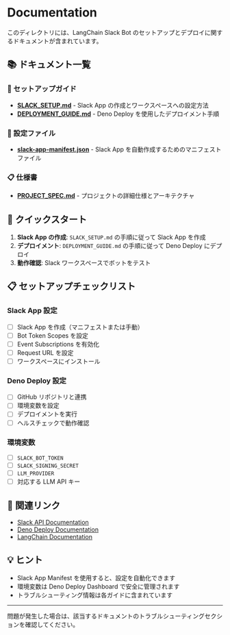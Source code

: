 # Documentation

このディレクトリには、LangChain Slack Bot のセットアップとデプロイに関するドキュメントが含まれています。

## 📚 ドキュメント一覧

### 🔧 セットアップガイド

- **[SLACK_SETUP.md](./SLACK_SETUP.md)** - Slack App の作成とワークスペースへの設定方法
- **[DEPLOYMENT_GUIDE.md](./DEPLOYMENT_GUIDE.md)** - Deno Deploy を使用したデプロイメント手順

### 📄 設定ファイル

- **[slack-app-manifest.json](./slack-app-manifest.json)** - Slack App を自動作成するためのマニフェストファイル

### 📋 仕様書

- **[PROJECT_SPEC.md](./PROJECT_SPEC.md)** - プロジェクトの詳細仕様とアーキテクチャ

## 🚀 クイックスタート

1. **Slack App の作成**: `SLACK_SETUP.md` の手順に従って Slack App を作成
2. **デプロイメント**: `DEPLOYMENT_GUIDE.md` の手順に従って Deno Deploy にデプロイ
3. **動作確認**: Slack ワークスペースでボットをテスト

## 📋 セットアップチェックリスト

### Slack App 設定
- [ ] Slack App を作成（マニフェストまたは手動）
- [ ] Bot Token Scopes を設定
- [ ] Event Subscriptions を有効化
- [ ] Request URL を設定
- [ ] ワークスペースにインストール

### Deno Deploy 設定
- [ ] GitHub リポジトリと連携
- [ ] 環境変数を設定
- [ ] デプロイメントを実行
- [ ] ヘルスチェックで動作確認

### 環境変数
- [ ] `SLACK_BOT_TOKEN`
- [ ] `SLACK_SIGNING_SECRET`
- [ ] `LLM_PROVIDER`
- [ ] 対応する LLM API キー

## 🔗 関連リンク

- [Slack API Documentation](https://api.slack.com/)
- [Deno Deploy Documentation](https://deno.com/deploy/docs)
- [LangChain Documentation](https://js.langchain.com/docs/)

## 💡 ヒント

- Slack App Manifest を使用すると、設定を自動化できます
- 環境変数は Deno Deploy Dashboard で安全に管理されます
- トラブルシューティング情報は各ガイドに含まれています

---

問題が発生した場合は、該当するドキュメントのトラブルシューティングセクションを確認してください。